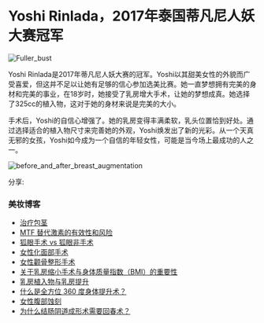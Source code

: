 # Yoshi Rinlada，2017年泰国蒂凡尼人妖大赛冠军

![Fuller_bust](https://www.kamolhospital.com/uploads/blog/269/data/649980b5ecef1.jpg)

Yoshi Rinlada是2017年蒂凡尼人妖大赛的冠军。Yoshi以其甜美女性的外貌而广受喜爱，但这并不足以让她有足够的信心参加选美比赛。她一直梦想拥有完美的身材和完美的事业，在18岁时，她接受了乳房增大手术，让她的梦想成真。她选择了325cc的植入物，这对于她的身材来说是完美的大小。

手术后，Yoshi的自信心增强了。她的乳房变得丰满柔软，乳头位置恰到好处。通过选择适合的植入物尺寸来完善她的外观，Yoshi焕发出了新的光彩。从一个天真无邪的女孩，Yoshi如今成为一个自信的年轻女性，可能是当今场上最成功的人之一。

![before_and_after_breast_augmentation](https://www.kamolhospital.com/uploads/blog/269/data/649980b5ed9a9.jpg)

分享:

### 美妆博客

- [治疗包茎](https://www.kamolhospital.com/blog/1487/phimosis-treatment-2)
- [MTF 替代激素的有效性和风险](https://www.kamolhospital.com/blog/1498/mtf-replacement-hormone-effective-and-risk)
- [狐眼手术 vs 狐眼非手术](https://www.kamolhospital.com/blog/591/foxy-eye-surgery-vs-foxy-eye-non-surgery)
- [女性化面部手术](https://www.kamolhospital.com/blog/556/feminine-face-surgery)
- [女性颧骨整形手术](https://www.kamolhospital.com/blog/570/feminine-cheekbone-surgery)
- [关于乳房缩小手术与身体质量指数（BMI）的重要性](https://www.kamolhospital.com/blog/534/the-importance-of-bmi-in-relation-to-breast-reduction-surgery)
- [乳房植入物与乳房提升](https://www.kamolhospital.com/blog/527/breast-implant-vs-breast-lift)
- [什么是全方位 360 度身体提升术？](https://www.kamolhospital.com/blog/433/what-is-full-360-body-lift)
- [女性腹部蚀刻](https://www.kamolhospital.com/blog/451/abdominal-etching-female)
- [为什么结肠阴道成形术需要回春术？](https://www.kamolhospital.com/blog/319/why-colon-vaginoplasty-needs-rejuvination)